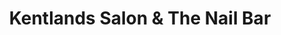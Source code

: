---
title: "Kentlands Salon & The Nail Bar"
url: /gaithersburg/kentlands-salon-and-the-nail-bar/
shop: beauty
---